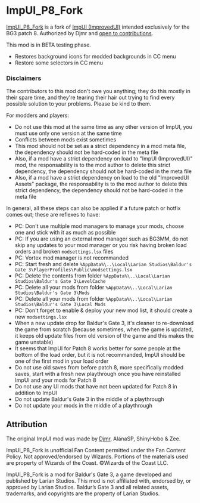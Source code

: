 # ImpUI_P8_Fork
[ImpUI_P8_Fork](https://github.com/valsan-azerty-boi/BG3ImprovedUI) is a fork of [ImpUI (ImprovedUI)](https://github.com/TheRealDjmr/BG3ImprovedUI) intended exclusively for the BG3 patch 8. Authorized by Djmr and [open to contributions](https://github.com/valsan-azerty-boi/BG3ImprovedUI).

This mod is in BETA testing phase.
- Restores background icons for modded backgrounds in CC menu
- Restore some selectors in CC menu

### Disclaimers
The contributors to this mod don't owe you anything; they do this mostly in their spare time, and they're tearing their hair out trying to find every possible solution to your problems. Please be kind to them.

For modders and players:
- Do not use this mod at the same time as any other version of ImpUI, you must use only one version at the same time
- Conflicts between mods exist sometimes
- This mod should not be set as a strict dependency in a mod meta file, the dependency should not be hard-coded in the meta file
- Also, if a mod have a strict dependency on load to "ImpUI (ImprovedUI)" mod, the responsability is to the mod author to delete this strict dependency, the dependency should not be hard-coded in the meta file
- Also, if a mod have a strict dependency on load to the old "ImprovedUI Assets" package, the responsability is to the mod author to delete this strict dependency, the dependency should not be hard-coded in the meta file

In general, all these steps can also be applied if a future patch or hotfix comes out; these are reflexes to have:
- PC: Don't use multiple mod managers to manage your mods, choose one and stick with it as much as possible
- PC: If you are using an external mod manager such as BG3MM, do not skip any updates to your mod manager or you risk having broken load orders and broken `modsettings.lsx` files
- PC: Vortex mod manager is not recommanded
- PC: Start fresh and delete `%AppData%\..\Local\Larian Studios\Baldur's Gate 3\PlayerProfiles\Public\modsettings.lsx`
- PC: Delete the contents from folder `%AppData%\..\Local\Larian Studios\Baldur's Gate 3\LevelCache`
- PC: Delete all your mods from folder `%AppData%\..\Local\Larian Studios\Baldur's Gate 3\Mods`
- PC: Delete all your mods from folder `%AppData%\..\Local\Larian Studios\Baldur's Gate 3\Local Mods`
- PC: Don't forget to enable & deploy your new mod list, it should create a new `modsettings.lsx`
- When a new update drop for Baldur's Gate 3, it's cleaner to re-download the game from scratch (because sometimes, when the game is updated, it keeps old update files from old version of the game and this makes the game unstable)
- It seems that ImpUI for Patch 8 works better for some people at the bottom of the load order, but it is not recommanded, ImpUI should be one of the first mod in your load order
- Do not use old saves from before patch 8, more specifically modded saves, start with a fresh new playthrough once you have reinstalled ImpUI and your mods for Patch 8
- Do not use any UI mods that have not been updated for Patch 8 in addition to ImpUI
- Do not update Baldur's Gate 3 in the middle of a playthrough
- Do not update your mods in the middle of a playthrough

## Attribution
The original ImpUI mod was made by [Djmr](https://github.com/TheRealDjmr), AlanaSP, ShinyHobo & Zee.

ImpUI_P8_Fork is unofficial Fan Content permitted under the Fan Content Policy. Not approved/endorsed by Wizards. Portions of the materials used are property of Wizards of the Coast. ©Wizards of the Coast LLC.

ImpUI_P8_Fork is a mod for Baldur's Gate 3, a game developed and published by Larian Studios. This mod is not affiliated with, endorsed by, or approved by Larian Studios. Baldur’s Gate 3 and all related assets, trademarks, and copyrights are the property of Larian Studios.

